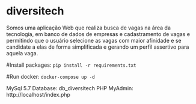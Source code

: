 # diversitech

Somos uma aplicação Web que realiza busca de vagas na área da tecnologia, em banco de dados de empresas e cadastramento de vagas e permitindo que o usuário selecione 
as vagas com maior afinidade e se candidate a elas de forma simplificada e gerando um perfil assertivo para aquela vaga.


#Install packages:
`pip install -r requirements.txt`

#Run docker:
`docker-compose up -d`

MySql 5.7
Database: db_diversitech
PHP MyAdmin: http://localhost/index.php
